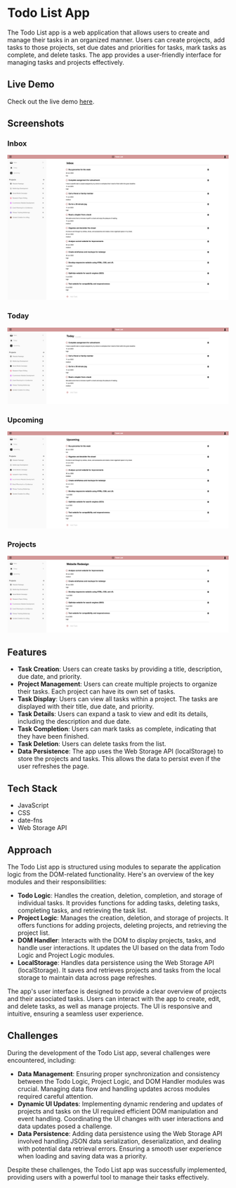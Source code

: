 # Todo List App

The Todo List app is a web application that allows users to create and manage their tasks in an organized manner. Users can create projects, add tasks to those projects, set due dates and priorities for tasks, mark tasks as complete, and delete tasks. The app provides a user-friendly interface for managing tasks and projects effectively.

## Live Demo

Check out the live demo [here](https://mosmn.github.ioTodo-List/).

## Screenshots

### Inbox

![Inbox](./inbox.png)

### Today

![Today](./today.png)

### Upcoming

![Upcoming](./upcoming.png)

### Projects

![Projects](./project.png)

## Features

- **Task Creation**: Users can create tasks by providing a title, description, due date, and priority.
- **Project Management**: Users can create multiple projects to organize their tasks. Each project can have its own set of tasks.
- **Task Display**: Users can view all tasks within a project. The tasks are displayed with their title, due date, and priority.
- **Task Details**: Users can expand a task to view and edit its details, including the description and due date.
- **Task Completion**: Users can mark tasks as complete, indicating that they have been finished.
- **Task Deletion**: Users can delete tasks from the list.
- **Data Persistence**: The app uses the Web Storage API (localStorage) to store the projects and tasks. This allows the data to persist even if the user refreshes the page.

## Tech Stack

- JavaScript
- CSS
- date-fns
- Web Storage API

## Approach

The Todo List app is structured using modules to separate the application logic from the DOM-related functionality. Here's an overview of the key modules and their responsibilities:

- **Todo Logic**: Handles the creation, deletion, completion, and storage of individual tasks. It provides functions for adding tasks, deleting tasks, completing tasks, and retrieving the task list.
- **Project Logic**: Manages the creation, deletion, and storage of projects. It offers functions for adding projects, deleting projects, and retrieving the project list.
- **DOM Handler**: Interacts with the DOM to display projects, tasks, and handle user interactions. It updates the UI based on the data from Todo Logic and Project Logic modules.
- **LocalStorage**: Handles data persistence using the Web Storage API (localStorage). It saves and retrieves projects and tasks from the local storage to maintain data across page refreshes.

The app's user interface is designed to provide a clear overview of projects and their associated tasks. Users can interact with the app to create, edit, and delete tasks, as well as manage projects. The UI is responsive and intuitive, ensuring a seamless user experience.

## Challenges

During the development of the Todo List app, several challenges were encountered, including:

- **Data Management**: Ensuring proper synchronization and consistency between the Todo Logic, Project Logic, and DOM Handler modules was crucial. Managing data flow and handling updates across modules required careful attention.
- **Dynamic UI Updates**: Implementing dynamic rendering and updates of projects and tasks on the UI required efficient DOM manipulation and event handling. Coordinating the UI changes with user interactions and data updates posed a challenge.
- **Data Persistence**: Adding data persistence using the Web Storage API involved handling JSON data serialization, deserialization, and dealing with potential data retrieval errors. Ensuring a smooth user experience when loading and saving data was a priority.

Despite these challenges, the Todo List app was successfully implemented, providing users with a powerful tool to manage their tasks effectively.
